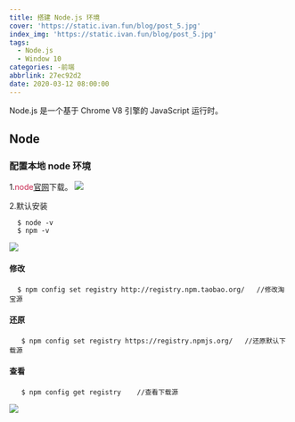 ```yaml
---
title: 搭建 Node.js 环境
cover: 'https://static.ivan.fun/blog/post_5.jpg'
index_img: 'https://static.ivan.fun/blog/post_5.jpg'
tags:
  - Node.js
  - Window 10
categories: -前端
abbrlink: 27ec92d2
date: 2020-03-12 08:00:00
---
```


Node.js 是一个基于 Chrome V8 引擎的 JavaScript 运行时。 

## Node

### 配置本地 node 环境
  1.<font color=#c7254e>node</font>[官网](https://nodejs.org/en/ "官网")下载。
 ![](https://static.ivan.fun/blog/node.js1.jpg)

  2.默认安装
``` 
  $ node -v
  $ npm -v
```
  ![](https://static.ivan.fun/blog/node.js2.jpg)

#### 修改
``` 
  $ npm config set registry http://registry.npm.taobao.org/   //修改淘宝源
```
#### 还原
``` 
   $ npm config set registry https://registry.npmjs.org/   //还原默认下载源
```

#### 查看
``` 
   $ npm config get registry    //查看下载源
```
 ![](https://static.ivan.fun/blog/node.js3.jpg)
